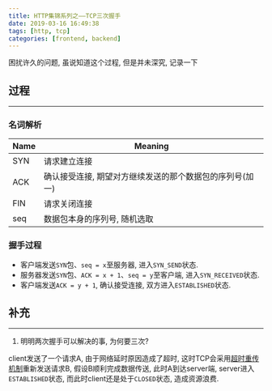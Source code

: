 ```yaml
---
title: HTTP集锦系列之——TCP三次握手
date: 2019-03-16 16:49:38
tags: [http, tcp]
categories: [frontend, backend]
---
```


困扰许久的问题, 虽说知道这个过程, 但是并未深究, 记录一下


<!-- more -->


## 过程

------

### 名词解析

| Name | Meaning                                        |
| ---- | ---------------------------------------------- |
| SYN  | 请求建立连接                                   |
| ACK  | 确认接受连接, 期望对方继续发送的那个数据包的序列号(加一) |
| FIN  | 请求关闭连接                                   |
| seq  | 数据包本身的序列号, 随机选取                   |v

### 握手过程

- 客户端发送`SYN`包、`seq = x`至服务器, 进入`SYN_SEND`状态.
- 服务器发送`SYN`包、`ACK = x + 1`、`seq = y`至客户端, 进入`SYN_RECEIVED`状态.
- 客户端发送`ACK = y + 1`, 确认接受连接, 双方进入`ESTABLISHED`状态.

## 补充

------

1. 明明两次握手可以解决的事, 为何要三次?

client发送了一个请求A, 由于网络延时原因造成了超时, 这时TCP会采用[超时重传机制](https://blog.yyge.top/blog/2019/03/16/HTTP%E9%9B%86%E9%94%A6%E7%B3%BB%E5%88%97%E4%B9%8B%E2%80%94%E2%80%94TCP%E8%B6%85%E6%97%B6%E9%87%8D%E4%BC%A0%E6%9C%BA%E5%88%B6/)重新发送请求B, 假设B顺利完成数据传送, 此时A到达server端, server进入`ESTABLISHED`状态, 而此时client还是处于`CLOSED`状态, 造成资源浪费.